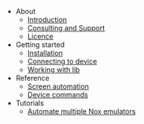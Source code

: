 - About
    - [Introduction](introduction)
    - [Consulting and Support](support)
    - [Licence](licences)
- Getting started
    - [Installation](installation)
    - [Connecting to device](connecting)
    - [Working with lib](working)
- Reference
    - [Screen automation](screen)
    - [Device commands](device)
- Tutorials
    - [Automate multiple Nox emulators](nox)